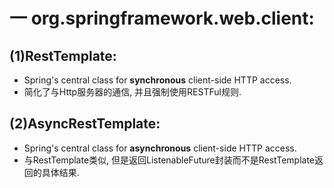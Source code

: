 # 一 org.springframework.web.client:
## (1)RestTemplate:
- Spring's central class for **synchronous** client-side HTTP access.
- 简化了与Http服务器的通信, 并且强制使用RESTFul规则.

## (2)AsyncRestTemplate:
- Spring's central class for **asynchronous** client-side HTTP access.
- 与RestTemplate类似, 但是返回ListenableFuture封装而不是RestTemplate返回的具体结果.